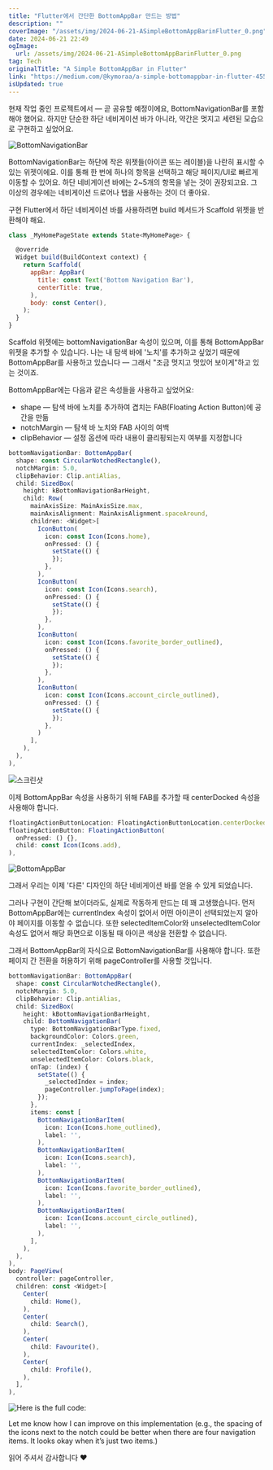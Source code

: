 ```yaml
---
title: "Flutter에서 간단한 BottomAppBar 만드는 방법"
description: ""
coverImage: "/assets/img/2024-06-21-ASimpleBottomAppBarinFlutter_0.png"
date: 2024-06-21 22:49
ogImage: 
  url: /assets/img/2024-06-21-ASimpleBottomAppBarinFlutter_0.png
tag: Tech
originalTitle: "A Simple BottomAppBar in Flutter"
link: "https://medium.com/@kymoraa/a-simple-bottomappbar-in-flutter-4556b2365baf"
isUpdated: true
---
```





현재 작업 중인 프로젝트에서 — 곧 공유할 예정이에요, BottomNavigationBar를 포함해야 했어요. 하지만 단순한 하단 네비게이션 바가 아니라, 약간은 멋지고 세련된 모습으로 구현하고 싶었어요.

![BottomNavigationBar](/assets/img/2024-06-21-ASimpleBottomAppBarinFlutter_0.png)

BottomNavigationBar는 하단에 작은 위젯들(아이콘 또는 레이블)을 나란히 표시할 수 있는 위젯이에요. 이를 통해 한 번에 하나의 항목을 선택하고 해당 페이지/UI로 빠르게 이동할 수 있어요. 하단 네비게이션 바에는 2~5개의 항목을 넣는 것이 권장되고요. 그 이상의 경우에는 네비게이션 드로어나 탭을 사용하는 것이 더 좋아요.

구현
Flutter에서 하단 네비게이션 바를 사용하려면 build 메서드가 Scaffold 위젯을 반환해야 해요.

<div class="content-ad"></div>

```js
class _MyHomePageState extends State<MyHomePage> {

  @override
  Widget build(BuildContext context) {
    return Scaffold(
      appBar: AppBar(
        title: const Text('Bottom Navigation Bar'),
        centerTitle: true,
      ),
      body: const Center(),
    );
  }
}
```

Scaffold 위젯에는 bottomNavigationBar 속성이 있으며, 이를 통해 BottomAppBar 위젯을 추가할 수 있습니다. 나는 내 탐색 바에 '노치'를 추가하고 싶었기 때문에 BottomAppBar를 사용하고 있습니다 — 그래서 "조금 멋지고 멋있어 보이게"하고 있는 것이죠.

BottomAppBar에는 다음과 같은 속성들을 사용하고 싶었어요:

- shape — 탐색 바에 노치를 추가하여 겹치는 FAB(Floating Action Button)에 공간을 만듦
- notchMargin — 탐색 바 노치와 FAB 사이의 여백
- clipBehavior — 설정 옵션에 따라 내용이 클리핑되는지 여부를 지정합니다

<div class="content-ad"></div>

```js
bottomNavigationBar: BottomAppBar(
  shape: const CircularNotchedRectangle(),
  notchMargin: 5.0,
  clipBehavior: Clip.antiAlias,
  child: SizedBox(
    height: kBottomNavigationBarHeight,
    child: Row(
      mainAxisSize: MainAxisSize.max,
      mainAxisAlignment: MainAxisAlignment.spaceAround,
      children: <Widget>[
        IconButton(
          icon: const Icon(Icons.home),
          onPressed: () {
            setState(() {
            });
          },
        ),
        IconButton(
          icon: const Icon(Icons.search),
          onPressed: () {
            setState(() {
            });
          },
        ),
        IconButton(
          icon: const Icon(Icons.favorite_border_outlined),
          onPressed: () {
            setState(() {
            });
          },
        ),
        IconButton(
          icon: const Icon(Icons.account_circle_outlined),
          onPressed: () {
            setState(() {
            });
          },
        )
      ],
    ),
  ),
),
```

![스크린샷](/assets/img/2024-06-21-ASimpleBottomAppBarinFlutter_1.png)

이제 BottomAppBar 속성을 사용하기 위해 FAB를 추가할 때 centerDocked 속성을 사용해야 합니다.

```js
floatingActionButtonLocation: FloatingActionButtonLocation.centerDocked,
floatingActionButton: FloatingActionButton(
  onPressed: () {},
  child: const Icon(Icons.add),
),
```

<div class="content-ad"></div>

![BottomAppBar](/assets/img/2024-06-21-ASimpleBottomAppBarinFlutter_2.png)

그래서 우리는 이제 '다른' ​​디자인의 하단 네비게이션 바를 얻을 수 있게 되었습니다.

그러나 구현이 간단해 보이더라도, 실제로 작동하게 만드는 데 꽤 고생했습니다. 먼저 BottomAppBar에는 currentIndex 속성이 없어서 어떤 아이콘이 선택되었는지 알아야 페이지를 이동할 수 없습니다. 또한 selectedItemColor와 unselectedItemColor 속성도 없어서 해당 화면으로 이동될 때 아이콘 색상을 전환할 수 없습니다.

그래서 BottomAppBar의 자식으로 BottomNavigationBar를 사용해야 합니다. 또한 페이지 간 전환을 허용하기 위해 pageController를 사용할 것입니다.

<div class="content-ad"></div>

```js
bottomNavigationBar: BottomAppBar(
  shape: const CircularNotchedRectangle(),
  notchMargin: 5.0,
  clipBehavior: Clip.antiAlias,
  child: SizedBox(
    height: kBottomNavigationBarHeight,
    child: BottomNavigationBar(
      type: BottomNavigationBarType.fixed,
      backgroundColor: Colors.green,
      currentIndex: _selectedIndex,
      selectedItemColor: Colors.white,
      unselectedItemColor: Colors.black,
      onTap: (index) {
        setState(() {
          _selectedIndex = index;
          pageController.jumpToPage(index);
        });
      },
      items: const [
        BottomNavigationBarItem(
          icon: Icon(Icons.home_outlined),
          label: '',
        ),
        BottomNavigationBarItem(
          icon: Icon(Icons.search),
          label: '',
        ),
        BottomNavigationBarItem(
          icon: Icon(Icons.favorite_border_outlined),
          label: '',
        ),
        BottomNavigationBarItem(
          icon: Icon(Icons.account_circle_outlined),
          label: '',
        ),
      ],
    ),
  ),
),
body: PageView(
  controller: pageController,
  children: const <Widget>[
    Center(
      child: Home(),
    ),
    Center(
      child: Search(),
    ),
    Center(
      child: Favourite(),
    ),
    Center(
      child: Profile(),
    ),
  ],
),
```

![Here is the full code:](https://miro.medium.com/v2/resize:fit:1200/1*1LiVHOIR0xdH2Kzg3FdygQ.gif)

Let me know how I can improve on this implementation (e.g., the spacing of the icons next to the notch could be better when there are four navigation items. It looks okay when it’s just two items.)

<div class="content-ad"></div>

읽어 주셔서 감사합니다 ❤
